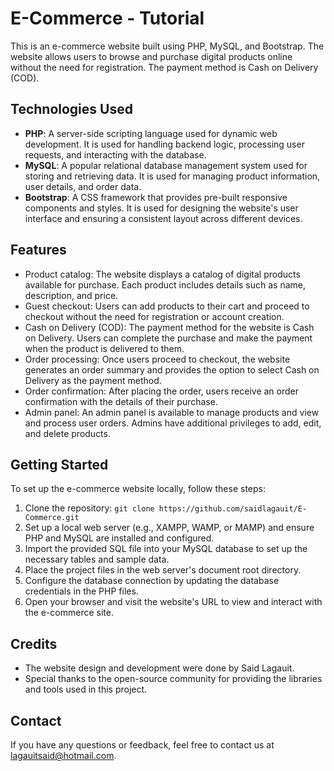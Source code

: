 # E-Commerce - Tutorial

This is an e-commerce website built using PHP, MySQL, and Bootstrap. The website allows users to browse and purchase digital products online without the need for registration. The payment method is Cash on Delivery (COD).

## Technologies Used

- **PHP**: A server-side scripting language used for dynamic web development. It is used for handling backend logic, processing user requests, and interacting with the database.
- **MySQL**: A popular relational database management system used for storing and retrieving data. It is used for managing product information, user details, and order data.
- **Bootstrap**: A CSS framework that provides pre-built responsive components and styles. It is used for designing the website's user interface and ensuring a consistent layout across different devices.

## Features

- Product catalog: The website displays a catalog of digital products available for purchase. Each product includes details such as name, description, and price.
- Guest checkout: Users can add products to their cart and proceed to checkout without the need for registration or account creation.
- Cash on Delivery (COD): The payment method for the website is Cash on Delivery. Users can complete the purchase and make the payment when the product is delivered to them.
- Order processing: Once users proceed to checkout, the website generates an order summary and provides the option to select Cash on Delivery as the payment method.
- Order confirmation: After placing the order, users receive an order confirmation with the details of their purchase.
- Admin panel: An admin panel is available to manage products and view and process user orders. Admins have additional privileges to add, edit, and delete products.

## Getting Started

To set up the e-commerce website locally, follow these steps:

1. Clone the repository: `git clone https://github.com/saidlagauit/E-Commerce.git`
2. Set up a local web server (e.g., XAMPP, WAMP, or MAMP) and ensure PHP and MySQL are installed and configured.
3. Import the provided SQL file into your MySQL database to set up the necessary tables and sample data.
4. Place the project files in the web server's document root directory.
5. Configure the database connection by updating the database credentials in the PHP files.
6. Open your browser and visit the website's URL to view and interact with the e-commerce site.

## Credits

- The website design and development were done by Said Lagauit.
- Special thanks to the open-source community for providing the libraries and tools used in this project.

## Contact

If you have any questions or feedback, feel free to contact us at lagauitsaid@hotmail.com.

